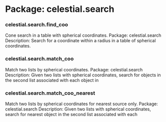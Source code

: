 # Package: celestial.search


### celestial.search.find_coo

Cone search in a table with spherical coordinates. Package: celestial.search Description: Search for a coordinate within a radius in a table of spherical coordinates.


### celestial.search.match_coo

Match two lists by spherical coordinates. Package: celestial.search Description: Given two lists with spherical coordinates, search for objects in the second list associated with each object in


### celestial.search.match_coo_nearest

Match two lists by spherical coordinates for nearest source only. Package: celestial.search Description: Given two lists with spherical coordinates, search for nearest object in the second list associated with each


